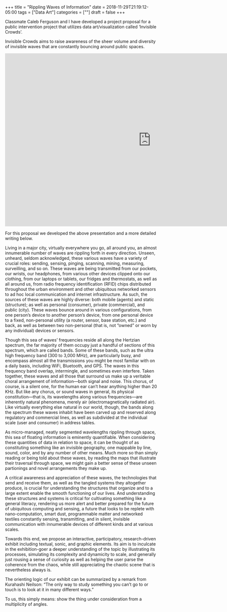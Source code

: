+++
title = "Rippling Waves of Information"
date = 2018-11-29T21:19:12-05:00
tags = ["Data Art"]
categories = [""]
draft = false
+++

Classmate Caleb Ferguson and I have developed a project proposal for a public intervention project that utilizes data art/visualization called ‘Invisible Crowds’.

Invisible Crowds aims to raise awareness of the sheer volume and diversity of  invisible waves that are constantly bouncing around public spaces.

<iframe src="https://docs.google.com/presentation/d/e/2PACX-1vRydR0gwpODI272EstW6x6ipM2cglA7SX9B7AqSQnq5MFX1FQ1vS1SIFWLJ75i0ZW1YSP2DRKEdMmtU/embed?start=false&loop=false&delayms=5000" frameborder="0" width="960" height="569" allowfullscreen="true" mozallowfullscreen="true" webkitallowfullscreen="true"></iframe>

For this proposal we developed the above presentation and a more detailed writing below.

Living in a major city, virtually everywhere you go, all around you, an almost innumerable number of waves are rippling forth in every direction. Unseen, unheard, seldom acknowledged, these various waves have a variety of crucial roles: sending, sensing, pinging, scanning, mining, measuring, surveilling, and so on. These waves are being transmitted from our pockets, our wrists, our headphones, from various other devices clipped onto our clothing, from our laptops or tablets, our fridges and thermostats, as well as all around us, from radio frequency identification (RFID) chips distributed throughout the urban environment and other ubiquitous networked sensors to ad hoc local communication and internet infrastructure. As such, the sources of these waves are highly diverse: both mobile (agents) and static (structure); as well as personal (consumer), private (commercial), and public (city). These waves bounce around in various configurations, from one person’s device to another person’s device, from one personal device to a fixed, non-personal utility (a router, sensor, base station, etc.) and back, as well as between two non-personal (that is, not “owned” or worn by any individual) devices or sensors.

Though this sea of waves’ frequencies reside all along the Hertzian spectrum, the far majority of them occupy just a handful of sections of this spectrum, which are called bands. Some of these bands, such as the ultra high frequency band (300 to 3,000 MHz), are particularly busy, and encompass almost all the transmissions you might be most familiar with on a daily basis, including WiFi, Bluetooth, and GPS. The waves in this frequency band overlap, intermingle, and sometimes even interfere. Taken together, these waves and all those that surround us make up a veritable choral arrangement of information—both signal and noise. This chorus, of course, is a silent one, for the human ear can’t hear anything higher than 20 KHz. But like any chorus, or sound waves in general, its physical constitution—that is, its wavelengths along various frequencies—are inherently natural phenomena, merely air (electromagnetically radiated air). Like virtually everything else natural in our world, though, the bands along the spectrum these waves inhabit have been carved up and reserved along regulatory and commercial lines, as well as subdivided at the individual scale (user and consumer) in address tables.

As micro-managed, neatly segmented wavelengths rippling through space, this sea of floating information is eminently quantifiable. When considering these quantities of data in relation to space, it can be thought of as constituting something like an invisible geography, one mappable by line, sound, color, and by any number of other means. Much more so than simply reading or being told about these waves, by reading the maps that illustrate their traversal through space, we might gain a better sense of these unseen partionings and novel arrangements they make up.

A critical awareness and appreciation of these waves, the technologies that send and receive them, as well as the tangled systems they altogether produce, is crucial for understanding the structures that organize and to a large extent enable the smooth functioning of our lives. And understanding these structures and systems is critical for cultivating something like a general literacy, rendering us more alert and better prepared for the future of ubiquitous computing and sensing, a future that looks to be replete with nano-computation, smart dust, programmable matter and networked textiles constantly sensing, transmitting, and in silent, invisible communication with innumerable devices of different kinds and at various scales.

Towards this end, we propose an interactive, participatory, research-driven exhibit including textual, sonic, and graphic elements. Its aim is to inculcate in the exhibition-goer a deeper understanding of the topic by illustrating its processes, simulating its complexity and dynamicity to scale, and generally just rousing a sense of curiosity as well as helping the user parse the coherence from the chaos, while still appreciating the chaotic scene that is nevertheless always is.

The orienting logic of our exhibit can be summarized by a remark from Kurahashi Neilson: “The only way to study something you can’t go to or touch is to look at it in many different ways.”

To us, this simply means: show the thing under consideration from a multiplicity of angles.